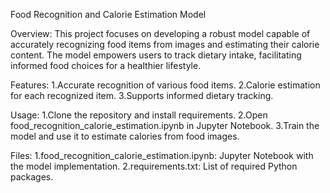 Food Recognition and Calorie Estimation Model

Overview:
This project focuses on developing a robust model capable of accurately recognizing food items from images and estimating their calorie content. The model empowers users to track dietary intake, facilitating informed food choices for a healthier lifestyle.

Features:
1.Accurate recognition of various food items.
2.Calorie estimation for each recognized item.
3.Supports informed dietary tracking.

Usage:
1.Clone the repository and install requirements.
2.Open food_recognition_calorie_estimation.ipynb in Jupyter Notebook.
3.Train the model and use it to estimate calories from food images.

Files:
1.food_recognition_calorie_estimation.ipynb: Jupyter Notebook with the model implementation.
2.requirements.txt: List of required Python packages.
